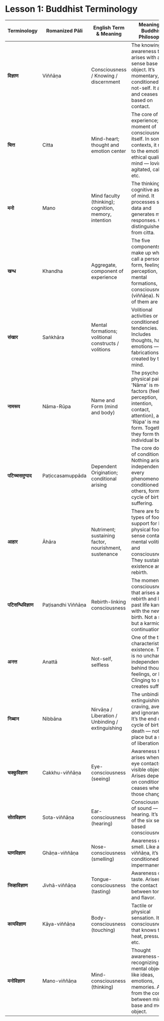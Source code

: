 # Lesson 1: Buddhist Terminology

| Terminology       | Romanized Pāli         | English Term & Meaning                                             | Meaning in Buddhist Philosophy |
|-------------------|--------------------------|----------------------------------------------------------------------|-------------------------------|
| **विज्ञाण**         | Viññāṇa                   | Consciousness / Knowing / discernment                              | The knowing or awareness that arises with a sense base and object. It’s momentary, conditioned, and not-self. It arises and ceases based on contact. |
| **चित्त**           | Citta                     | Mind-heart; thought and emotion center                              | The core of experience; a moment of consciousness itself. In some contexts, it refers to the emotional, ethical quality of mind — loving, agitated, calm, etc. |
| **मनो**            | Mano                      | Mind faculty (thinking); cognition, memory, intention               | The thinking or cognitive aspect of mind. It processes sense data and generates mental responses. Often distinguished from citta. |
| **खन्ध**           | Khandha                   | Aggregate, component of experience                                  | The five components that make up what we call a person: form, feeling, perception, mental formations, and consciousness (viññāṇa). None of them are self. |
| **संखार**          | Saṅkhāra                  | Mental formations; volitional constructs / volitions               | Volitional activities or conditioned tendencies. Includes thoughts, habits, emotions — all fabrications created by the mind. |
| **नामरूप**         | Nāma-Rūpa                 | Name and Form (mind and body)                                       | The psycho-physical pair: 'Nāma' is mental factors (feeling, perception, intention, contact, attention), and 'Rūpa' is material form. Together they form the individual being. |
| **पटिच्चसमुप्पाद** | Paṭiccasamuppāda          | Dependent Origination; conditional arising                          | The core doctrine of conditionality. Nothing arises independently — every phenomenon is conditioned by others, forming a cycle of birth and suffering. |
| **आहार**           | Āhāra                     | Nutriment; sustaining factor, nourishment, sustenance               | There are four types of food or support for life: physical food, sense contact, mental volition, and consciousness. They sustain existence and rebirth. |
| **पटिसन्धिविज्ञाण** | Paṭisandhi Viññāṇa        | Rebirth-linking consciousness                                       | The moment of consciousness that arises at rebirth and links past life karma with the new birth. Not a soul, but a karmic continuation. |
| **अनत्त**           | Anattā                    | Not-self, selfless                                                  | One of the three characteristics of existence. There is no unchanging, independent self behind thoughts, feelings, or body. Clinging to self creates suffering. |
| **निब्बान**         | Nibbāna                   | Nirvāṇa / Liberation / Unbinding / extinguishing                   | The unbinding or extinguishing of craving, aversion, and ignorance. It’s the end of the cycle of birth and death — not a place but a state of liberation. |
| **चक्कुविज्ञाण**     | Cakkhu-viññāṇa            | Eye-consciousness (seeing)                                          | Awareness that arises when the eye contacts a visible object. Arises dependent on conditions and ceases when those change. |
| **सोतविज्ञाण**       | Sota-viññāṇa              | Ear-consciousness (hearing)                                         | Consciousness of sound — hearing. It’s one of the six sense-based consciousnesses. |
| **घाणविज्ञाण**       | Ghāṇa-viññāṇa             | Nose-consciousness (smelling)                                       | Awareness of smell. Like all viññāṇa, it’s conditioned and impermanent. |
| **जिव्हाविज्ञाण**     | Jivhā-viññāṇa             | Tongue-consciousness (tasting)                                      | Awareness of taste. Arises from the contact between tongue and flavor. |
| **कायविज्ञाण**       | Kāya-viññāṇa              | Body-consciousness (touching)                                       | Tactile or physical sensation. It’s the consciousness that knows touch, heat, pressure, etc. |
| **मनोविज्ञाण**       | Mano-viññāṇa              | Mind-consciousness (thinking)                                       | Thought awareness — recognizing mental objects like ideas, emotions, memories. Arises from the contact between mind base and mental object. |
